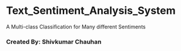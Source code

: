 <h1>Text_Sentiment_Analysis_System</h1>
<p>A Multi-class Classification for Many different Sentiments</p>
<h3>Created By: Shivkumar Chauhan</h3>
<br/>
